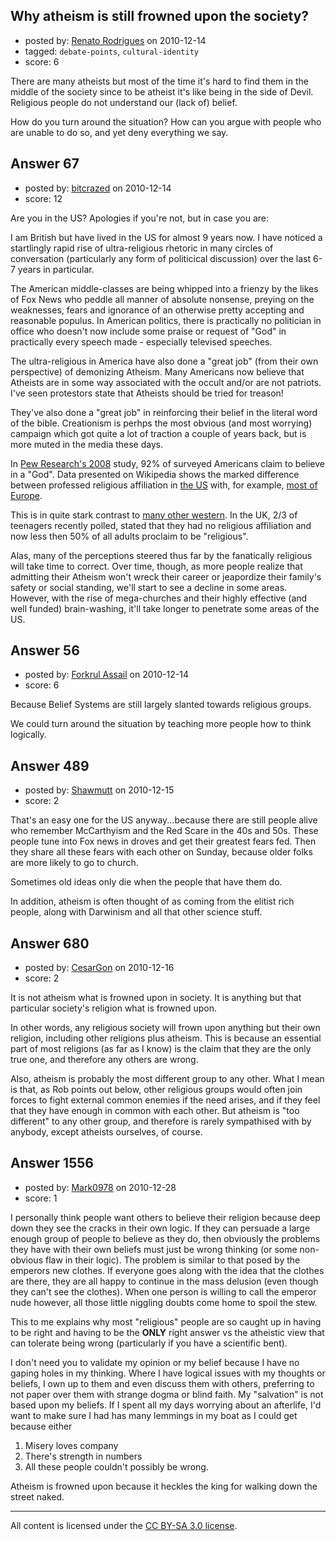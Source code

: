 ## Why atheism is still frowned upon the society?

- posted by: [Renato Rodrigues](https://stackexchange.com/users/-1/49-renato-rodrigues) on 2010-12-14
- tagged: `debate-points`, `cultural-identity`
- score: 6

There are many atheists but most of the time it's hard to find them in the middle of the society since to be atheist it's like being in the side of Devil. Religious people do not understand our (lack of) belief. 

How do you turn around the situation? How can you argue with people who are unable to do so, and yet deny everything we say.


## Answer 67

- posted by: [bitcrazed](https://stackexchange.com/users/-1/61-bitcrazed) on 2010-12-14
- score: 12

<p>Are you in the US? Apologies if you're not, but in case you are:</p>

<p>I am British but have lived in the US for almost 9 years now. I have noticed a startlingly rapid rise of ultra-religious rhetoric in many circles of conversation (particularly any form of politicical discussion) over the last 6-7 years in particular. </p>

<p>The American middle-classes are being whipped into a frienzy by the likes of Fox News who peddle all manner of absolute nonsense, preying on the weaknesses, fears and ignorance of an otherwise pretty accepting and reasonable populus. In American politics, there is practically no politician in office who doesn't now include some praise or request of "God" in practically every speech made - especially televised speeches.</p>

<p>The ultra-religious in America have also done a "great job" (from their own perspective) of demonizing Atheism. Many Americans now believe that Atheists are in some way associated with the occult and/or are not patriots. I've seen protestors state that Atheists should be tried for treason!</p>

<p>They've also done a "great job" in reinforcing their belief in the literal word of the bible. Creationism is perhps the most obvious (and most worrying) campaign which got quite a lot of traction a couple of years back, but is more muted in the media these days.</p>

<p>In <a href="http://religions.pewforum.org/pdf/report2-religious-landscape-study-full.pdf" rel="nofollow">Pew Research's 2008</a> study, 92% of surveyed Americans claim to believe in a "God". Data presented on Wikipedia shows the marked difference between professed religious affiliation in <a href="http://en.wikipedia.org/wiki/Demographics_of_atheism#North_America" rel="nofollow">the US</a> with, for example, <a href="http://en.wikipedia.org/wiki/Demographics_of_atheism#Europe" rel="nofollow">most of Europe</a>.</p>

<p>This is in quite stark contrast to <a href="http://en.wikipedia.org/wiki/Demographics_of_atheism" rel="nofollow">many other western</a>. In the UK, 2/3 of teenagers recently polled, stated that they had no religious affiliation and now less then 50% of all adults proclaim to be "religious".</p>

<p>Alas, many of the perceptions steered thus far by the fanatically religious will take time to correct. Over time, though, as more people realize that admitting their Atheism won't wreck their career or jeapordize their family's safety or social standing, we'll start to see a decline in some areas. However, with the rise of mega-churches and their highly effective (and well funded) brain-washing, it'll take longer to penetrate some areas of the US.</p>



## Answer 56

- posted by: [Forkrul Assail](https://stackexchange.com/users/-1/86-forkrul-assail) on 2010-12-14
- score: 6

Because Belief Systems are still largely slanted towards religious groups. 


We could turn around the situation by teaching more people how to think logically.


## Answer 489

- posted by: [Shawmutt](https://stackexchange.com/users/-1/188-shawmutt) on 2010-12-15
- score: 2

That's an easy one for the US anyway...because there are still people alive who remember McCarthyism and the Red Scare in the 40s and 50s.  These people tune into Fox news in droves and get their greatest fears fed.  Then they share all these fears with each other on Sunday, because older folks are more likely to go to church.

Sometimes old ideas only die when the people that have them do.

In addition, atheism is often thought of as coming from the elitist rich people, along with Darwinism and all that other science stuff.


## Answer 680

- posted by: [CesarGon](https://stackexchange.com/users/-1/80-cesargon) on 2010-12-16
- score: 2

It is not atheism what is frowned upon in society. It is anything but that particular society's religion what is frowned upon.

In other words, any religious society will frown upon anything but their own religion, including other religions plus atheism. This is because an essential part of most religions (as far as I know) is the claim that they are the only true one, and therefore any others are wrong.

Also, atheism is probably the most different group to any other. What I mean is that, as Rob points out below, other religious groups would often join forces to fight external common enemies if the need arises, and if they feel that they have enough in common with each other. But atheism is "too different" to any other group, and therefore is rarely sympathised with by anybody, except atheists ourselves, of course.


## Answer 1556

- posted by: [Mark0978](https://stackexchange.com/users/-1/563-mark0978) on 2010-12-28
- score: 1

I personally think people want others to believe their religion because deep down they see the cracks in their own logic.  If they can persuade a large enough group of people to believe as they do, then obviously the problems they have with their own beliefs must just be wrong thinking (or some non-obvious flaw in their logic).  The problem is similar to that posed by the emperors new clothes.  If everyone goes along with the idea that the clothes are there, they are all happy to continue in the mass delusion (even though they can't see the clothes).  When one person is willing to call the emperor nude however, all those little niggling doubts come home to spoil the stew.

This to me explains why most "religious" people are so caught up in having to be right and having to be the **ONLY** right answer vs the atheistic view that can tolerate being wrong (particularly if you have a scientific bent).

I don't need you to validate my opinion or my belief because I have no gaping holes in my thinking.  Where I have logical issues with my thoughts or beliefs, I own up to them and even discuss them with others, preferring to not paper over them with strange dogma or blind faith.  My "salvation" is not based upon my beliefs.  If I spent all my days worrying about an afterlife, I'd want to make sure I had has many lemmings in my boat as I could get because either

 1. Misery loves company
 2. There's strength in numbers
 3. All these people couldn't possibly be wrong.

Atheism is frowned upon because it heckles the king for walking down the street naked.



---

All content is licensed under the [CC BY-SA 3.0 license](https://creativecommons.org/licenses/by-sa/3.0/).
